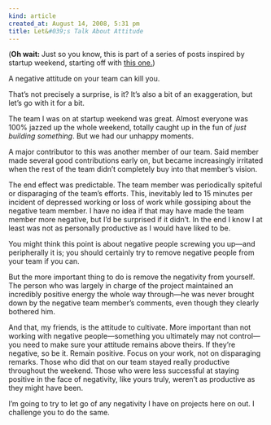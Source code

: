 ```yaml
---
kind: article
created_at: August 14, 2008, 5:31 pm
title: Let&#039;s Talk About Attitude
---
```


<div><p>(<b>Oh wait: </b>Just so you know, this is part of a series of posts inspired by startup weekend, starting off with <a href="http://blog.humanmade.org/post/43173216/startup-weekend">this one.</a>)</p>
<p>A negative attitude on your team can kill you.</p>
<p>That&#8217;s not precisely a surprise, is it? It&#8217;s also a bit of an exaggeration, but let&#8217;s go with it for a bit.</p>
<p>The team I was on at startup weekend was great. Almost everyone was 100% jazzed up the whole weekend, totally caught up in the fun of <i>just building something</i>. But we had our unhappy moments.</p>
<p>A major contributor to this was another member of our team. Said member made several good contributions early on, but became increasingly irritated when the rest of the team didn&#8217;t completely buy into that member&#8217;s vision.</p>
<p>The end effect was predictable. The team member was periodically spiteful or disparaging of the team&#8217;s efforts. This, inevitably led to 15 minutes per incident of depressed working or loss of work while gossiping about the negative team member. I have no idea if that may have made the team member more negative, but I&#8217;d be surprised if it didn&#8217;t. In the end I know I at least was not as personally productive as I would have liked to be.</p>
<p>You might think this point is about negative people screwing you up&#8212;and peripherally it is; you should certainly try to remove negative people from your team if you can.</p>
<p>But the more important thing to do is remove the negativity from yourself. The person who was largely in charge of the project maintained an incredibly positive energy the whole way through&#8212;he was never brought down by the negative team member&#8217;s comments, even though they clearly bothered him.</p>
<p>And that, my friends, is the attitude to cultivate. More important than not working with negative people&#8212;something you ultimately may not control&#8212;you need to make sure your attitude remains above theirs. If they&#8217;re negative, so be it. Remain positive. Focus on your work, not on disparaging remarks. Those who did that on our team stayed really productive throughout the weekend. Those who were less successful at staying positive in the face of negativity, like yours truly, weren&#8217;t as productive as they might have been.</p>
<p>I&#8217;m going to try to let go of any negativity I have on projects here on out. I challenge you to do the same.</p></div>